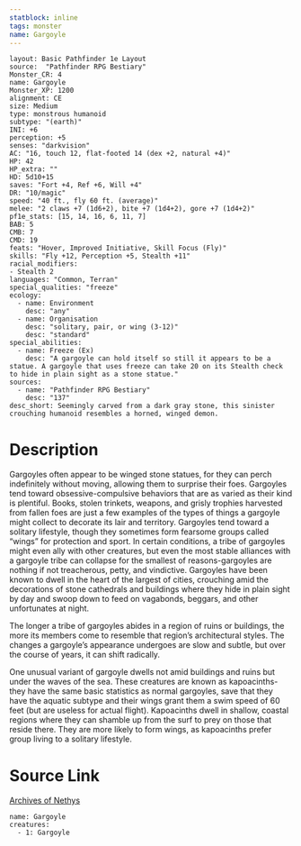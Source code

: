 ```yaml
---
statblock: inline
tags: monster
name: Gargoyle
---
```

```statblock
layout: Basic Pathfinder 1e Layout
source:  "Pathfinder RPG Bestiary"
Monster_CR: 4
name: Gargoyle
Monster_XP: 1200
alignment: CE
size: Medium
type: monstrous humanoid
subtype: "(earth)"
INI: +6
perception: +5
senses: "darkvision"
AC: "16, touch 12, flat-footed 14 (dex +2, natural +4)"
HP: 42
HP_extra: ""
HD: 5d10+15
saves: "Fort +4, Ref +6, Will +4"
DR: "10/magic"
speed: "40 ft., fly 60 ft. (average)"
melee: "2 claws +7 (1d6+2), bite +7 (1d4+2), gore +7 (1d4+2)"
pf1e_stats: [15, 14, 16, 6, 11, 7]
BAB: 5
CMB: 7
CMD: 19
feats: "Hover, Improved Initiative, Skill Focus (Fly)"
skills: "Fly +12, Perception +5, Stealth +11"
racial_modifiers:
- Stealth 2
languages: "Common, Terran"
special_qualities: "freeze"
ecology:
  - name: Environment
    desc: "any"
  - name: Organisation
    desc: "solitary, pair, or wing (3-12)"
    desc: "standard"
special_abilities:
  - name: Freeze (Ex)
    desc: "A gargoyle can hold itself so still it appears to be a statue. A gargoyle that uses freeze can take 20 on its Stealth check to hide in plain sight as a stone statue."
sources:
  - name: "Pathfinder RPG Bestiary"
    desc: "137"
desc_short: Seemingly carved from a dark gray stone, this sinister crouching humanoid resembles a horned, winged demon.
```
# Description
Gargoyles often appear to be winged stone statues, for they can perch indefinitely without moving, allowing them to surprise their foes. Gargoyles tend toward obsessive-compulsive behaviors that are as varied as their kind is plentiful. Books, stolen trinkets, weapons, and grisly trophies harvested from fallen foes are just a few examples of the types of things a gargoyle might collect to decorate its lair and territory. Gargoyles tend toward a solitary lifestyle, though they sometimes form fearsome groups called “wings” for protection and sport. In certain conditions, a tribe of gargoyles might even ally with other creatures, but even the most stable alliances with a gargoyle tribe can collapse for the smallest of reasons-gargoyles are nothing if not treacherous, petty, and vindictive. Gargoyles have been known to dwell in the heart of the largest of cities, crouching amid the decorations of stone cathedrals and buildings where they hide in plain sight by day and swoop down to feed on vagabonds, beggars, and other unfortunates at night.

The longer a tribe of gargoyles abides in a region of ruins or buildings, the more its members come to resemble that region’s architectural styles. The changes a gargoyle’s appearance undergoes are slow and subtle, but over the course of years, it can shift radically.

One unusual variant of gargoyle dwells not amid buildings and ruins but under the waves of the sea. These creatures are known as kapoacinths-they have the same basic statistics as normal gargoyles, save that they have the aquatic subtype and their wings grant them a swim speed of 60 feet (but are useless for actual flight). Kapoacinths dwell in shallow, coastal regions where they can shamble up from the surf to prey on those that reside there. They are more likely to form wings, as kapoacinths prefer group living to a solitary lifestyle.
# Source Link
[Archives of Nethys](https://aonprd.com/MonsterDisplay.aspx?ItemName=Gargoyle)
```encounter-table
name: Gargoyle
creatures:
  - 1: Gargoyle
```
